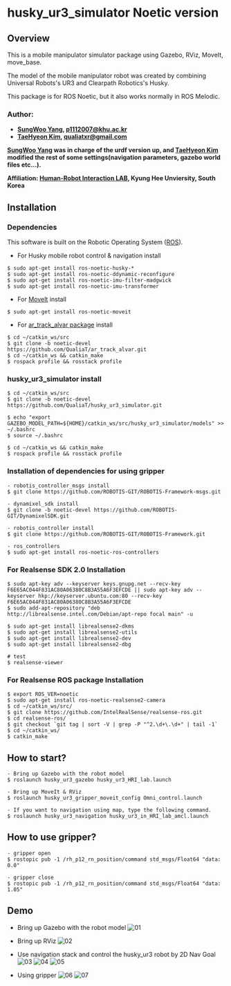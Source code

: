 # husky_ur3_simulator Noetic version

## Overview
This is a mobile manipulator simulator package using Gazebo, RViz, MoveIt, move_base.

The model of the mobile manipulator robot was created by combining Universal Robots's UR3 and Clearpath Robotics's Husky.

This package is for ROS Noetic, but it also works normally in ROS Melodic.

### Author:
- **[SungWoo Yang](https://github.com/Sungwwoo), p1112007@khu.ac.kr**
- **[TaeHyeon Kim](https://github.com/QualiaT), qualiatxr@gmail.com**

**[SungWoo Yang](https://github.com/Sungwwoo) was in charge of the urdf version up, and [TaeHyeon Kim](https://github.com/QualiaT) modified the rest of some settings(navigation parameters, gazebo world files etc...).**

**Affiliation: [Human-Robot Interaction LAB](https://khu-hri.weebly.com), Kyung Hee Unviersity, South Korea**



## Installation

### Dependencies
This software is built on the Robotic Operating System ([ROS](http://wiki.ros.org/ROS/Installation)).

- For Husky mobile robot control & navigation install
```
$ sudo apt-get install ros-noetic-husky-*
$ sudo apt-get install ros-noetic-ddynamic-reconfigure
$ sudo apt-get install ros-noetic-imu-filter-madgwick
$ sudo apt-get install ros-noetic-imu-transformer
```

- For [MoveIt](https://moveit.ros.org/) install
```
$ sudo apt-get install ros-noetic-moveit
```

- For [ar_track_alvar package](https://github.com/QualiaT/ar_track_alvar) install
```
$ cd ~/catkin_ws/src
$ git clone -b noetic-devel https://github.com/QualiaT/ar_track_alvar.git
$ cd ~/catkin_ws && catkin_make
$ rospack profile && rosstack profile
```

### husky_ur3_simulator install
```
$ cd ~/catkin_ws/src
$ git clone -b noetic-devel https://github.com/QualiaT/husky_ur3_simulator.git

$ echo "export GAZEBO_MODEL_PATH=${HOME}/catkin_ws/src/husky_ur3_simulator/models" >> ~/.bashrc
$ source ~/.bashrc

$ cd ~/catkin_ws && catkin_make
$ rospack profile && rosstack profile
```

### Installation of dependencies for using gripper
```
- robotis_controller_msgs install
$ git clone https://github.com/ROBOTIS-GIT/ROBOTIS-Framework-msgs.git

- dynamixel_sdk install
$ git clone -b noetic-devel https://github.com/ROBOTIS-GIT/DynamixelSDK.git

- robotis_controller install
$ git clone https://github.com/ROBOTIS-GIT/ROBOTIS-Framework.git

- ros_controllers
$ sudo apt-get install ros-noetic-ros-controllers
```

### For Realsense SDK 2.0 Installation
```
$ sudo apt-key adv --keyserver keys.gnupg.net --recv-key F6E65AC044F831AC80A06380C8B3A55A6F3EFCDE || sudo apt-key adv --keyserver hkp://keyserver.ubuntu.com:80 --recv-key F6E65AC044F831AC80A06380C8B3A55A6F3EFCDE
$ sudo add-apt-repository "deb http://librealsense.intel.com/Debian/apt-repo focal main" -u

$ sudo apt-get install librealsense2-dkms
$ sudo apt-get install librealsense2-utils
$ sudo apt-get install librealsense2-dev
$ sudo apt-get install librealsense2-dbg

# test
$ realsense-viewer
```

### For Realsense ROS package Installation
```
$ export ROS_VER=noetic
$ sudo apt-get install ros-noetic-realsense2-camera
$ cd ~/catkin_ws/src/
$ git clone https://github.com/IntelRealSense/realsense-ros.git
$ cd realsense-ros/
$ git checkout `git tag | sort -V | grep -P "^2.\d+\.\d+" | tail -1`
$ cd ~/catkin_ws/
$ catkin_make
```

## How to start?
```
- Bring up Gazebo with the robot model
$ roslaunch husky_ur3_gazebo husky_ur3_HRI_lab.launch

- Bring up MoveIt & RViz
$ roslaunch husky_ur3_gripper_moveit_config Omni_control.launch

- If you want to navigation using map, type the following command.
$ roslaunch husky_ur3_navigation husky_ur3_in_HRI_lab_amcl.launch
```

## How to use gripper?
```
- gripper open
$ rostopic pub -1 /rh_p12_rn_position/command std_msgs/Float64 "data: 0.0"

- gripper close
$ rostopic pub -1 /rh_p12_rn_position/command std_msgs/Float64 "data: 1.05"
```

## Demo
- Bring up Gazebo with the robot model
![01](https://user-images.githubusercontent.com/87522493/126894178-fff15a46-084b-467d-ab79-00342c11b3d9.png)

- Bring up RViz
![02](https://user-images.githubusercontent.com/87522493/126894179-931a6e86-1f23-4c39-a117-6e848778c900.png)

- Use navigation stack and control the husky_ur3 robot by 2D Nav Goal
![03](https://user-images.githubusercontent.com/87522493/126894180-eee58562-234c-4c83-94c1-aa34b27d8c7f.png)
![04](https://user-images.githubusercontent.com/87522493/126894175-82393fef-d536-472d-97c4-1f9745dc5dee.png)
![05](https://user-images.githubusercontent.com/87522493/126894176-69413f38-e58f-4528-adea-48e183a290ef.png)

- Using gripper
![06](https://user-images.githubusercontent.com/87522493/135451260-1c6f8d0a-3add-4038-a1b6-956e9d5c8c1c.png)
![07](https://user-images.githubusercontent.com/87522493/135451273-42ccdfc3-d666-4838-9202-be8769894c86.png)

